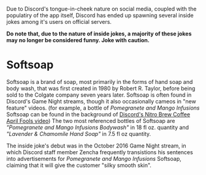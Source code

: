 <!-- TITLE: List of Official Inside Jokes -->
<!-- SUBTITLE: Editor's Note: A large chunk of this page was forked, with permission, from Super's Discord Game Night document.  This document can be found [here.](tinyurl.com/whatisgamenights) -->

Due to Discord's tongue-in-cheek nature on social media, coupled with the populatiry of the app itself, Discord has ended up spawning several inside jokes among it's users on official servers. 

**Do note that, due to the nature of inside jokes, a majority of these jokes may no longer be considered funny.  Joke with caution.**

# Softsoap
Softsoap is a brand of soap, most primarily in the forms of hand soap and body wash, that was first created in 1980 by Robert R. Taylor, before being sold to the Colgate company seven years later.  Softsoap is often found in Discord's Game Night streams, though it also occasionally cameos in "new feature" videos. (for example, a bottle of *Pomegranete and Mango Infusions* Softsoap can be found in the background of [Discord's Nitro Brew Coffee April Fools video](https://www.youtube.com/watch?v=9Z4GW6Vd6NI))  The two most referenced bottles of Softsoap are *"Pomegranete and Mango Infusions Bodywash"* in 18 fl oz. quantity and *"Lavender & Chamomile Hand Soap"* in 7.5 fl oz quantity.

The inside joke's debut was in the October 2016 Game Night stream, in which Discord staff member Zencha frequently transistions his sentences into advertisements for *Pomegranete and Mango Infusions* Softsoap, claiming that it will give the customer "silky smooth skin".